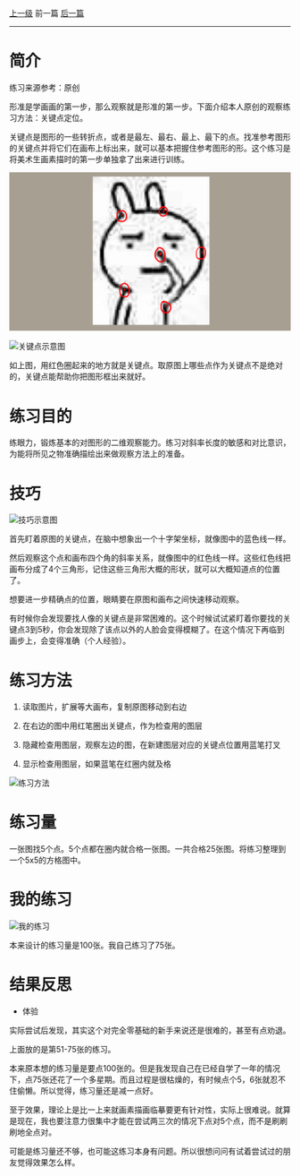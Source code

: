 [上一级](https://www.jianshu.com/p/c00d55995a09)
前一篇
[后一篇](https://www.jianshu.com/p/dacc361f3269)

----
# 简介

练习来源参考：原创

形准是学画画的第一步，那么观察就是形准的第一步。下面介绍本人原创的观察练习方法：关键点定位。

关键点是图形的一些转折点，或者是最左、最右、最上、最下的点。找准参考图形的关键点并将它们在画布上标出来，就可以基本把握住参考图形的形。这个练习是将美术生画素描时的第一步单独拿了出来进行训练。

![关键点示意图](./resources/2021-03-05-5-2022.jpg)

![关键点示意图](https://upload-images.jianshu.io/upload_images/10609792-d932b6b76e184b26.jpg?imageMogr2/auto-orient/strip%7CimageView2/2/w/1240)

如上图，用红色圈起来的地方就是关键点。取原图上哪些点作为关键点不是绝对的，关键点能帮助你把图形框出来就好。

# 练习目的

练眼力，锻炼基本的对图形的二维观察能力。练习对斜率长度的敏感和对比意识，为能将所见之物准确描绘出来做观察方法上的准备。

# 技巧

![技巧示意图](https://upload-images.jianshu.io/upload_images/10609792-9569efd07b1ecb16.jpg?imageMogr2/auto-orient/strip%7CimageView2/2/w/1240)

首先盯着原图的关键点，在脑中想象出一个十字架坐标，就像图中的蓝色线一样。

然后观察这个点和画布四个角的斜率关系，就像图中的红色线一样。这些红色线把画布分成了4个三角形，记住这些三角形大概的形状，就可以大概知道点的位置了。

想要进一步精确点的位置，眼睛要在原图和画布之间快速移动观察。

有时候你会发现要找人像的关键点是非常困难的。这个时候试试紧盯着你要找的关键点3到5秒，你会发现除了该点以外的人脸会变得模糊了。在这个情况下再临到画步上，会变得准确（个人经验）。

# 练习方法

1. 读取图片，扩展等大画布，复制原图移动到右边

2. 在右边的图中用红笔圈出关键点，作为检查用的图层

3. 隐藏检查用图层，观察左边的图，在新建图层对应的关键点位置用蓝笔打叉

4. 显示检查用图层，如果蓝笔在红圈内就及格

![练习方法](https://upload-images.jianshu.io/upload_images/10609792-cf3a632c3910792b.jpg?imageMogr2/auto-orient/strip%7CimageView2/2/w/1240)

# 练习量

一张图找5个点。5个点都在圈内就合格一张图。一共合格25张图。将练习整理到一个5x5的方格图中。

# 我的练习

![我的练习](https://upload-images.jianshu.io/upload_images/10609792-5287698188635705.jpg?imageMogr2/auto-orient/strip%7CimageView2/2/w/1240)

本来设计的练习量是100张。我自己练习了75张。

# 结果反思

- 体验 

实际尝试后发现，其实这个对完全零基础的新手来说还是很难的，甚至有点劝退。

上面放的是第51-75张的练习。

本来原本想的练习量是要点100张的。但是我发现自己在已经自学了一年的情况下，点75张还花了一个多星期。而且过程是很枯燥的，有时候点个5，6张就忍不住偷懒。所以觉得，练习量还是减一点好。

至于效果，理论上是比一上来就画素描画临摹要更有针对性，实际上很难说。就算是现在，我也要注意力很集中才能在尝试两三次的情况下点对5个点，而不是刷刷刷地全点对。

可能是练习量还不够，也可能这练习本身有问题。所以很想问问有试着尝试过的朋友觉得效果怎么样。
